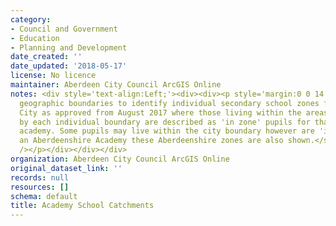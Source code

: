 ```yaml
---
category:
- Council and Government
- Education
- Planning and Development
date_created: ''
date_updated: '2018-05-17'
license: No licence
maintainer: Aberdeen City Council ArcGIS Online
notes: <div style='text-align:Left;'><div><div><p style='margin:0 0 14 0;'><span><span>Defined
  geographic boundaries to identify individual secondary school zones for Aberdeen
  City as approved from August 2017 where those living within the areas delineated
  by each individual boundary are described as 'in zone' pupils for that particular
  academy. Some pupils may live within the city boundary however are 'in zone' for
  an Aberdeenshire Academy these Aberdeenshire zones are also shown.</span></span></p><p><span
  /></p></div></div></div>
organization: Aberdeen City Council ArcGIS Online
original_dataset_link: ''
records: null
resources: []
schema: default
title: Academy School Catchments
---
```

